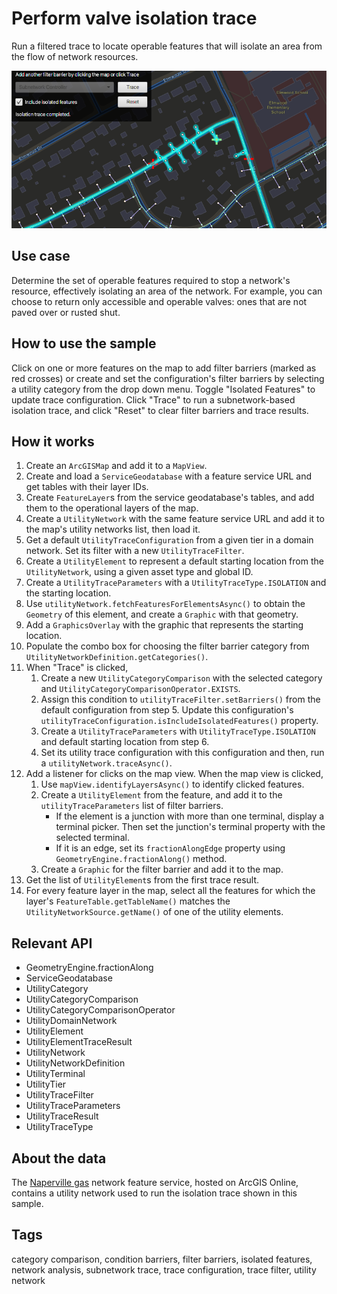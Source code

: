 # Perform valve isolation trace

Run a filtered trace to locate operable features that will isolate an area from the flow of network resources.

![Image of Perform valve isolation trace](PerformValveIsolationTrace.png)

## Use case

Determine the set of operable features required to stop a network's resource, effectively isolating an area of the network. For example, you can choose to return only accessible and operable valves: ones that are not paved over or rusted shut.

## How to use the sample

Click on one or more features on the map to add filter barriers (marked as red crosses) or create and set the configuration's filter barriers by selecting a utility category from the drop down menu. Toggle "Isolated Features" to update trace configuration. Click "Trace" to run a subnetwork-based isolation trace, and click "Reset" to clear filter barriers and trace results.

## How it works

1. Create an `ArcGISMap` and add it to a `MapView`.
2. Create and load a `ServiceGeodatabase` with a feature service URL and get tables with their layer IDs.
3. Create `FeatureLayer`s from the service geodatabase's tables, and add them to the operational layers of the map.
4. Create a `UtilityNetwork` with the same feature service URL and add it to the map's utility networks list, then load it.
5. Get a default `UtilityTraceConfiguration` from a given tier in a domain network. Set its filter with a new `UtilityTraceFilter`.
6. Create a `UtilityElement` to represent a default starting location from the `UtilityNetwork`, using a given asset type and global ID.
7. Create a `UtilityTraceParameters` with a `UtilityTraceType.ISOLATION` and the starting location.  
8. Use `utilityNetwork.fetchFeaturesForElementsAsync()` to obtain the `Geometry` of this element, and create a `Graphic` with that geometry.
9. Add a `GraphicsOverlay` with the graphic that represents the starting location.
10. Populate the combo box for choosing the filter barrier category from `UtilityNetworkDefinition.getCategories()`.
11. When "Trace" is clicked,
    1. Create a new `UtilityCategoryComparison` with the selected category and `UtilityCategoryComparisonOperator.EXISTS`.
    2. Assign this condition to `utilityTraceFilter.setBarriers()` from the default configuration from step 5. Update this configuration's `utilityTraceConfiguration.isIncludeIsolatedFeatures()` property.
    3. Create a `UtilityTraceParameters` with `UtilityTraceType.ISOLATION` and default starting location from step 6.
    4. Set its utility trace configuration with this configuration and then, run a `utilityNetwork.traceAsync()`.
12. Add a listener for clicks on the map view. When the map view is clicked,
    1. Use `mapView.identifyLayersAsync()` to identify clicked features.
    2. Create a `UtilityElement` from the feature, and add it to the `utilityTraceParameters` list of filter barriers.
        * If the element is a junction with more than one terminal, display a terminal picker. Then set the junction's terminal property with the selected terminal.
        * If it is an edge, set its `fractionAlongEdge` property using `GeometryEngine.fractionAlong()` method.
    3. Create a `Graphic` for the filter barrier and add it to the map.
13. Get the list of `UtilityElement`s from the first trace result.
14. For every feature layer in the map, select all the features for which the layer's `FeatureTable.getTableName()` matches the `UtilityNetworkSource.getName()` of one of the utility elements.

## Relevant API

* GeometryEngine.fractionAlong
* ServiceGeodatabase
* UtilityCategory
* UtilityCategoryComparison
* UtilityCategoryComparisonOperator
* UtilityDomainNetwork
* UtilityElement
* UtilityElementTraceResult
* UtilityNetwork
* UtilityNetworkDefinition
* UtilityTerminal
* UtilityTier
* UtilityTraceFilter
* UtilityTraceParameters
* UtilityTraceResult
* UtilityTraceType

## About the data

The [Naperville gas](https://sampleserver7.arcgisonline.com/server/rest/services/UtilityNetwork/NapervilleGas/FeatureServer) network feature service, hosted on ArcGIS Online, contains a utility network used to run the isolation trace shown in this sample.

## Tags

category comparison, condition barriers, filter barriers, isolated features, network analysis, subnetwork trace, trace configuration, trace filter, utility network

